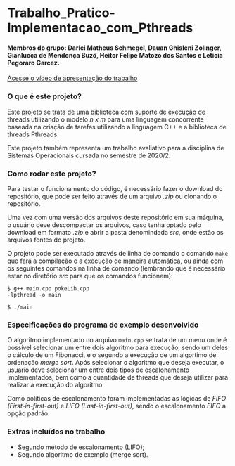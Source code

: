 # Trabalho_Pratico-Implementacao_com_Pthreads
#### Membros do grupo: Darlei Matheus Schmegel, Dauan Ghisleni Zolinger, Gianlucca de Mendonça Buzô, Heitor Felipe Matozo dos Santos e Letícia Pegoraro Garcez.

[Acesse o vídeo de apresentação do trabalho](https://www.youtube.com/watch?v=9GyFEU691D4) 

### O que é este projeto?
Este projeto se trata de uma biblioteca com suporte de execução de threads utilizando o modelo *n x m* para uma linguagem concorrente baseada na criação de tarefas utilizando a linguagem C++ e a biblioteca de threads Pthreads.

Este projeto também representa um trabalho avaliativo para a disciplina de Sistemas Operacionais cursada no semestre de 2020/2.

### Como rodar este projeto?
Para testar o funcionamento do código, é necessário fazer o download do repositório, que pode ser feito através de um arquivo *.zip* ou clonando o repositório. 

Uma vez com uma versão dos arquivos deste repositório em sua máquina, o usuário deve descompactar os arquivos, caso tenha optado pelo download em formato *.zip* e abrir a pasta denomindada *src*, onde estão os arquivos fontes do projeto.

O projeto pode ser executado através de linha de comando o comando `make` que fará a compilação e a execução de maneira automática, ou ainda com os seguintes comandos na linha de comando (lembrando que é necessário estar no diretório *src* para que os comandos funcionem):

   <code class="hljs language-shell">$ g++ main.cpp pokeLib.cpp -lpthread -o main</code>
   
   <code class="hljs language-shell">$ ./main</code>

### Especificações do programa de exemplo desenvolvido
O algoritmo implementado no arquivo `main.cpp` se trata de um menu onde é possível selecionar um entre dois algoritmo para execução, sendo um deles o cálculo de um Fibonacci, e o segundo a execução de um algortimo de ordenação *merge sort*. Após selecionar o algoritmo que deseja executar, o usuário deve selecionar um entre dois tipos de escalonamento implementados, bem como a quantidade de threads que deseja utilizar para realizar a execução do algoritmo.

Como políticas de escalonamento foram implementadas as lógicas de *FIFO (First-in-first-out)* e *LIFO (Last-in-first-out)*, sendo o escalonamento *FIFO* a opção padrão. 

### Extras incluídos no trabalho
- Segundo método de escalonamento (LIFO);
- Segundo algoritmo de exemplo (merge sort).



